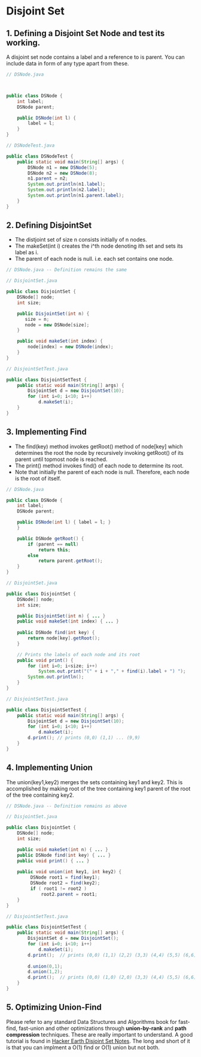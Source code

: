 # Disjoint Set

## 1. Defining a Disjoint Set Node and test its working. 

A disjoint set node contains a label and a reference to is parent. You can include data in form of any type apart from these.

``` java
// DSNode.java



public class DSNode {
    int label;
    DSNode parent;

    public DSNode(int l) {
        label = l;
    }
}
```

``` java
// DSNodeTest.java

public class DSNodeTest {
    public static void main(String[] args) {
        DSNode n1 = new DSNode(5);
        DSNode n2 = new DSNode(8);
        n1.parent = n2;
        System.out.println(n1.label);
        System.out.println(n2.label);
        System.out.println(n1.parent.label);
    }
}
```

## 2. Defining DisjointSet

  - The distjoint set of size n consists initially of n nodes. 
  - The makeSet(int i) creates the i^th node denoting ith set and sets its label as i. 
  - The parent of each node is null. i.e. each set contains one node.

``` java
// DSNode.java -- Definition remains the same
```

``` java
// DisjointSet.java

public class DisjointSet {
    DSNode[] node;
    int size;

    public DisjointSet(int n) {
       size = n;
       node = new DSNode[size];
    }

    public void makeSet(int index) {
        node[index] = new DSNode(index);
    }
}
```

``` java
// DisjointSetTest.java

public class DisjointSetTest {
    public static void main(String[] args) {
        DisjointSet d = new DisjointSet(10);
        for (int i=0; i<10; i++)
            d.makeSet(i);
    }
}
```


## 3. Implementing Find

  - The find(key) method invokes getRoot() method of node[key] which determines the root the node by recursively invoking getRoot() of its parent until topmost node is reached. 
  - The print() method invokes find() of each node to determine its root.
  - Note that initially the parent of each node is null. Therefore, each node is the root of itself. 

``` java
// DSNode.java

public class DSNode {
    int label;
    DSNode parent;

    public DSNode(int l) { label = l; }
    }

    public DSNode getRoot() {
        if (parent == null)
            return this;
        else
            return parent.getRoot();
    }
}
```

``` java
// DisjointSet.java

public class DisjointSet {
    DSNode[] node;
    int size;

    public DisjointSet(int n) { ... }
    public void makeSet(int index) { ... }
    
    public DSNode find(int key) {
        return node[key].getRoot();
    }

    // Prints the labels of each node and its root
    public void print() {
        for (int i=0; i<size; i++)
            System.out.print("(" + i + "," + find(i).label + ") ");
        System.out.println();
    }
}
```

``` java
// DisjointSetTest.java

public class DisjointSetTest {
    public static void main(String[] args) {
        DisjointSet d = new DisjointSet(10);
        for (int i=0; i<10; i++)
            d.makeSet(i);
        d.print(); // prints (0,0) (1,1) ... (9,9)
    }
}
```

## 4. Implementing Union

The union(key1,key2) merges the sets containing key1 and key2. This is accomplished by making root of the tree containing key1 parent of the root of the tree containing key2.

``` java
// DSNode.java -- Definition remains as above
```

``` java
// DisjointSet.java

public class DisjointSet {
    DSNode[] node;
    int size;

    public void makeSet(int n) { ... }
    public DSNode find(int key) { ... }
    public void print() { ... }
    
    public void union(int key1, int key2) {
         DSNode root1 = find(key1);
         DSNode root2 = find(key2);
         if ( root1 != root2 )
             root2.parent = root1;
    }
}
```

``` java
// DisjointSetTest.java

public class DisjointSetTest {
    public static void main(String[] args) {
        DisjointSet d = new DisjointSet();
        for (int i=0; i<10; i++)
            d.makeSet(i);
        d.print();  // prints (0,0) (1,1) (2,2) (3,3) (4,4) (5,5) (6,6) (7,7) (8,8) (9,9)
        
        d.union(0,1);
        d.union(1,2);
        d.print();  // prints (0,0) (1,0) (2,0) (3,3) (4,4) (5,5) (6,6) (7,7) (8,8) (9,9)
    }
}
```

## 5. Optimizing Union-Find

Please refer to any standard Data Structures and Algorithms book for fast-find, fast-union and other optimizations through **union-by-rank** and **path compression** techniques. These  are really important to understand. A good tutorial is found in [Hacker Earth Disjoint Set Notes](https://www.hackerearth.com/practice/notes/disjoint-set-union-union-find/). The long and short of it is that you can implment a O(1) find or O(1) union but not both.
